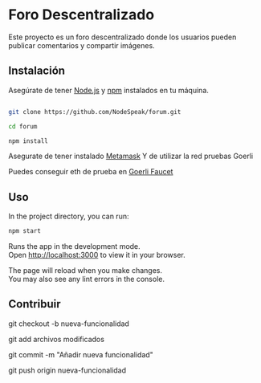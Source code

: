 # Foro Descentralizado

Este proyecto es un foro descentralizado donde los usuarios pueden publicar comentarios y compartir imágenes.

## Instalación

Asegúrate de tener [Node.js](https://nodejs.org/) y [npm](https://www.npmjs.com/) instalados en tu máquina.


```bash

git clone https://github.com/NodeSpeak/forum.git

cd forum

npm install

```
Asegurate de tener instalado [Metamask](https://metamask.io/)
Y de utilizar la red pruebas Goerli

Puedes conseguir eth de prueba en [Goerli Faucet](https://goerlifaucet.com/)

## Uso

In the project directory, you can run:
```bash
npm start
```
Runs the app in the development mode.\
Open [http://localhost:3000](http://localhost:3000) to view it in your browser.

The page will reload when you make changes.\
You may also see any lint errors in the console.


## Contribuir

git checkout -b nueva-funcionalidad

git add archivos modificados

git commit -m "Añadir nueva funcionalidad"

git push origin nueva-funcionalidad






